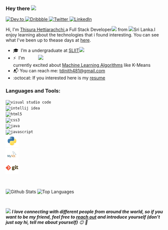 ### Hey there  <img src="https://media.giphy.com/media/hvRJCLFzcasrR4ia7z/giphy.gif" width="25px">
<a href="https://discord.gg/XTW52Kt">
<p align="left">
<a href="https://dev.to/thisura97">
  <img src="https://user-images.githubusercontent.com/16360374/87501757-be259100-c614-11ea-854d-77405a469ca2.png" alt="Dev.to" height="45" />
</a>
<a href="https://dribbble.com/thisuraX">
    <img src="https://user-images.githubusercontent.com/16360374/87503301-b536be80-c618-11ea-8c99-45cce807ce83.png" alt="Dribbble" height="45" />
  </a>
   
  <a href="https://twitter.com/thisura19">
    <img src="https://user-images.githubusercontent.com/16360374/87503304-b5cf5500-c618-11ea-88ad-eebb40f570b2.png" alt="Twitter" height="45" />
  </a>
   <a href="https://lk.linkedin.com/in/thisurahettiarachchi">
    <img src="https://raw.githubusercontent.com/Raymo111/Raymo111/master/socials/linkedin.png" alt="LinkedIn" height="45" />
 
  </a>
</p>

Hi, I'm [Thisura Hettiarachchi](https://lk.linkedin.com/in/thisurahettiarachchi),a Full Stack Developer<img src="https://media.giphy.com/media/WUlplcMpOCEmTGBtBW/giphy.gif" width="30">  from <img src="https://www.flaticon.com/svg/static/icons/svg/299/299821.svg" width="18">Sri Lanka.I enjoy learning about the technologies that i found interesting. You can see what I've been up to thease days at [here](theoweb97.herokuapp.com).

-  :mortar_board: &nbsp;I’m a undergraduate at [SLIIT](https://sliit.lk)<img src="https://media.giphy.com/media/fYSnHlufseco8Fh93Z/giphy.gif" width="30"><img src="https://nubalia.com/wp-content/uploads/2020/04/Teletrabaja-con-Home-Office-de-G-Suite.gif" align="right" width="400">
- ⚡️ &nbsp;I'm currently excited about [Machine Learning Algorithms]() like K-Means
- :mailbox_with_mail: You can reach me: [tdinith481@gmail.com]()
- :octocat: If you interested here is my [resume](https://drive.google.com/file/d/1zFTO09e10yvrxgJ_V0P3DRehyi1SeGy3/view?usp=sharing)


 
### Languages and Tools:


<code><img alt="visual studio code" width="40px" src="https://img.icons8.com/fluent/240/000000/visual-studio-code-2019.png" />
<img alt="intellij idea" width="40px" src="https://img.icons8.com/color/240/000000/intellij-idea.png" />
<img alt="html5" width="40px" src="https://img.icons8.com/color/240/000000/html-5.png">
<img alt="css3" width="40px" src="https://img.icons8.com/color/240/000000/css3.png">
<img alt="java" width="40px" src="https://img.icons8.com/color/240/000000/java-coffee-cup-logo.png">
<img alt="javascript" width="40px" src="https://img.icons8.com/color/240/000000/javascript.png" />
<img alt="python" width="40px" src="https://raw.githubusercontent.com/github/explore/80688e429a7d4ef2fca1e82350fe8e3517d3494d/topics/python/python.png">
<img alt="MySQL" width="40px" src="https://raw.githubusercontent.com/github/explore/80688e429a7d4ef2fca1e82350fe8e3517d3494d/topics/mysql/mysql.png">
<img alt="git" width="40px" src="https://raw.githubusercontent.com/github/explore/80688e429a7d4ef2fca1e82350fe8e3517d3494d/topics/git/git.png" />
</code>



<br />
<p align="left">
  <img align="top" src="https://github-readme-stats.vercel.app/api?username=thisura97&s&theme=cobalt&show_icons=true&hide_title=false&include_all_commits=true&count_private=true&hide=[%22contribs%22]" alt="Github Stats" />
  <img align="top" src="https://github-readme-stats.vercel.app/api/top-langs/?username=thisura97&theme=cobalt&show_icons=true&langs_count=9b&hide=css&layout=compact" alt="Top Languages" />
</p>

<br />

<!-- Feel free to reach out and introduce yourself :D-->
<img src="https://media.giphy.com/media/LnQjpWaON8nhr21vNW/giphy.gif" width="60"> <em><b>I love connecting with different people from around the world, so if you want to be my friend, feel free to <a href="https://www.facebook.com/thisura97">reach out</a> and introduce yourself (don’t just say hi, tell me about yourself)</b> 😊 💜</em>

<!--The End, special thanks to all the wonderful people who made
the GitHub profile readme stats/workflows to make my profile look
fabulously dynamic ❤️-->

